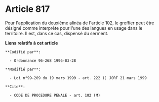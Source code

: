 # Article 817

Pour l'application du deuxième alinéa de l'article 102, le greffier peut être désigné comme interprète pour l'une des langues
en usage dans le territoire. Il est, dans ce cas, dispensé du serment.

**Liens relatifs à cet article**

	**Codifié par**:

	  - Ordonnance 96-268 1996-03-28

	**Modifié par**:

	  - Loi n°99-209 du 19 mars 1999 - art. 222 () JORF 21 mars 1999

	**Cite**:

	  - CODE DE PROCEDURE PENALE - art. 102 (M)
